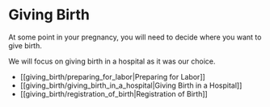 # Giving Birth

At some point in your pregnancy, you will need to decide where you want to give birth.

We will focus on giving birth in a hospital as it was our choice.

- [[giving_birth/preparing_for_labor|Preparing for Labor]]
- [[giving_birth/giving_birth_in_a_hospital|Giving Birth in a Hospital]]
- [[giving_birth/registration_of_birth|Registration of Birth]]
